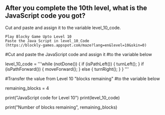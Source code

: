 ## After you complete the 10th level, what is the JavaScript code you got? 
Cut and paste and assign it to the variable level_10_code.
```
Play Blocky Game Upto Level 10 
Paste the Java Script in level_10_Code
(https://blockly-games.appspot.com/maze?lang=en&level=10&skin=0)
```
#Cut and paste the JavaScript code and assign it 
#to the variable below 

level_10_code = '''while (notDone()) {
  if (isPathLeft()) {
    turnLeft();
  }
  if (isPathForward()) {
    moveForward();
  } else {
    turnRight();
  }
} '''




#Transfer the value from Level 10 "blocks remaining"
#to the variable below 

remaining_blocks = 4


print("JavaScript code for Level 10")
print(level_10_code)

print("Number of blocks remaining", remaining_blocks)
